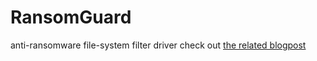 # RansomGuard
anti-ransomware file-system filter driver 
check out [the related blogpost](https://0mWindyBug.github.io)
